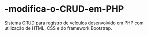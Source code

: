 # -modifica-o-CRUD-em-PHP
Sistema CRUD para registro de veículos desenvolvido em PHP com utilização de HTML, CSS e do framework Bootstrap.
